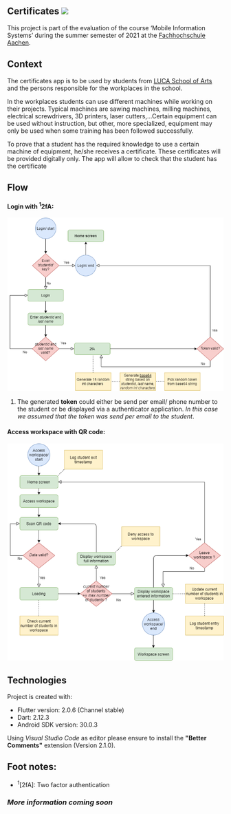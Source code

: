 ## Certificates ![](https://img.shields.io/badge/Beta-0.9-informational?style=flat&logoColor=white&color=ffa500)

This project is part of the evaluation of the course ‘Mobile Information Systems’ during 
the summer semester of 2021 at the [Fachhochschule Aachen](https://www.fh-aachen.de/fachbereiche/elektrotechnik-und-informationstechnik/international/studying-at-fb5/).

## Context
The certificates app is to be used by students from [LUCA School of Arts](https://www.luca-arts.be/en) and the persons 
responsible for the workplaces in the school.

In the workplaces students can use different machines while working on their projects. 
Typical machines are sawing machines, milling machines, electrical screwdrivers, 3D printers, 
laser cutters,…Certain equipment can be used without instruction, but other, more specialized, 
equipment may only be used when some training has been followed successfully. 

To prove that a student has the required knowledge to use a certain machine of 
equipment, he/she receives a certificate. These certificates will be provided digitally only. The 
app will allow to check that the student has the certificate

## Flow
#### Login with <sup>1</sup>2fA:
![Login](certificates_login_flow.png)
1. The generated **token** could either be send per email/ phone number to the student or be displayed via a authenticator application. _In this case we assumed that the token was send per email to the student_.

#### Access workspace with QR code:
![Access workspace](certificates_accessw_flow.png)

## Technologies
Project is created with:
* Flutter version: 2.0.6 (Channel stable)
* Dart: 2.12.3
* Android SDK version: 30.0.3

Using _Visual Studio Code_ as editor please ensure to install the **"Better Comments"** extension (Version 2.1.0).

## Foot notes:
* <sup>1</sup>[2fA]: Two factor authentication

### _More information coming soon_
